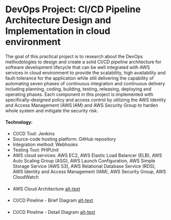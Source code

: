# DevOps Project: CI/CD Pipeline Architecture Design and Implementation in cloud environment
####
The goal of this practical project is to research about the DevOps methodologies to design and create a solid CI/CD pipeline architecture for software development lifecycle that can be well integrated with AWS services in cloud environment to provide the scalability, high availability and fault-tolerance for the application while still delivering the capability of automating seven phases of continuous integration and continuous delivery including planning, coding, building, testing, releasing, deploying and operating phases. Each component in this project is implemented with specifically-designed policy and access control by utilizing the AWS Identity and Access Management (AWS IAM) and AWS Security Group to harden whole system and mitigate the security risk. 

#### Technology:
+	CI/CD Tool: Jenkins
+	Source-code hosting platform: GitHub repository
+	Integration method: Webhooks
+	Testing Tool: PHPUnit
+	AWS cloud services: AWS EC2, AWS Elastic Load Balancer (ELB), AWS Auto Scaling Group (ASG), AWS Launch Configuration, AWS Simple Storage Service (AWS S3), AWS Relational Database Service (RDS), AWS Identity and Access Management (IAM), AWS Security Group, AWS CloudWatch
####
+ AWS Cloud Architecture
[alt-text](https://github.com/zkl21hoang/devops-cicd-project/blob/main/images/aws-cloud-architecture.jpg)

####
+ CI/CD Pineline - Brief Diagram
[alt-text](https://github.com/zkl21hoang/devops-cicd-project/blob/main/images/cicd-diagram-1.jpg)

####
+ CI/CD Pineline - Detail Diagram
[alt-text](https://github.com/zkl21hoang/devops-cicd-project/blob/main/images/cicd-diagram-2.jpg)
